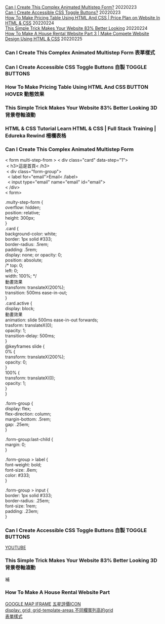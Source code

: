 

[Can I Create This Complex Animated Multistep Form?](https://www.youtube.com/watch?v=VdqtdKXxKhM&ab_channel=WebDevSimplified)  20220223    
[Can I Create Accessible CSS Toggle Buttons?](https://www.youtube.com/watch?v=N8BZvfRD_eU&ab_channel=WebDevSimplified) 20220223  
[How To Make Pricing Table Using HTML And CSS | Price Plan on Website In HTML & CSS](https://www.youtube.com/watch?v=LohRL_sw9N0)  20220224  
[This Simple Trick Makes Your Website 83% Better Looking](https://www.youtube.com/watch?v=mxHoPYFsTuk) 20220224  
[How To Make A House Rental Website Part 3 | Make Compete Website Design Using HTML & CSS](https://www.youtube.com/watch?v=IOoWWr0si3s&ab_channel=EasyTutorials) 20220225  






### Can I Create This Complex Animated Multistep Form 表單樣式    
### Can I Create Accessible CSS Toggle Buttons 自製 TOGGLE BUTTONS   
### How To Make Pricing Table Using HTML And CSS BUTTON HOVER 動態效果  
### This Simple Trick Makes Your Website 83% Better Looking 3D背景卷軸滾動  
### HTML & CSS Tutorial Learn HTML & CSS | Full Stack Training | Edureka Rewind 柵欄表格  


### Can I Create This Complex Animated Multistep Form  

< form multi-step-from >
< div class="card" data-step="1">  
&nbsp;< h3>這是首頁< /h3>  
&nbsp;< div class="form-group">  
&nbsp;&nbsp;< label for="email">Email< /label>  
&nbsp;&nbsp;< input type="email" name="email" id="email">  
< /div>  
< form>  

.multy-step-form {  
overflow: hidden;  
position: relative;  
height: 300px;  
}  
.card {  
  background-color: white;  
  border: 1px solid #333;  
  border-radius: .5rem;  
  padding: .5rem;  
  display: none;  or opacity: 0;   
position: absolute;  
/* top: 0;  
left: 0;  
width: 100%;  */  
動畫效果  
transform: translateX(200%);  
transition: 500ms ease-in-out;  
}  
.card.active {  
display: block;    
動畫效果  
animation: slide 500ms ease-in-out forwards;  
trasform: translateX(0);  
opacity: 1;  
transition-delay: 500ms;  
}  
@keyframes slide {  
0% {  
transform: translateX(200%);  
opacity: 0;  
}  
100% {  
transform: translateX(0);  
opacity: 1;  
}  
}  

.form-group {  
  display: flex;  
  flex-direction: column;  
  margin-bottom: .5rem;  
  gap: .25em;  
}  

.form-group:last-child {  
margin: 0;  
}  

.form-group > label {  
font-weight: bold;  
font-size: .8em;  
color: #333;  
}  

.form-group > input {  
border: 1px solid #333;  
border-radius: .25em;  
font-size: 1rem;  
padding: .23em;  
}  


### Can I Create Accessible CSS Toggle Buttons 自製 TOGGLE BUTTONS     
[YOUTUBE](https://youtu.be/N8BZvfRD_eU?t=550)  



### This Simple Trick Makes Your Website 83% Better Looking 3D背景卷軸滾動  

補

### How To Make A House Rental Website Part  
[GOOGLE MAP IFRAME](https://youtu.be/IOoWWr0si3s?t=1293)
[五星評價ICON](https://youtu.be/IOoWWr0si3s?t=390)  
[display: grid; grid-template-areas 不同欄寬列高的grid](https://youtu.be/IOoWWr0si3s?t=512)  
[表單樣式](https://youtu.be/IOoWWr0si3s?t=787)  




  
